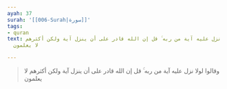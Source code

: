 ```yaml
---
ayah: 37
surah: '[[006-Surah|سورة]]'
tags:
- quran
text: وقالوا لولا نزل عليه آية من ربه ۚ قل إن الله قادر على أن ينزل آية ولكن أكثرهم
  لا يعلمون

---
```

> وقالوا لولا نزل عليه آية من ربه ۚ قل إن الله قادر على أن ينزل آية ولكن أكثرهم لا يعلمون
